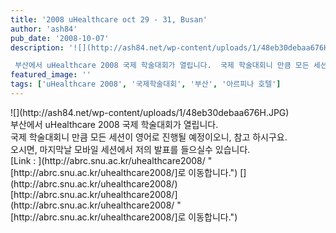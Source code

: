 ```yaml
---
title: '2008 uHealthcare oct 29 - 31, Busan'
author: 'ash84'
pub_date: '2008-10-07'
description: '![](http://ash84.net/wp-content/uploads/1/48eb30debaa676H.JPG)

 부산에서 uHealthcare 2008 국제 학술대회가 열립니다.  국제 학술대회니 만큼 모든 세션이 영어로 진행될 예정이오니, 참고 하시구요.  오시면, 마지막날 모바일 세션에서 저의 발표를 들으실수 있습니다. [Link : ](http://abrc.snu.ac.kr/u'
featured_image: ''
tags: ['uHealthcare 2008', '국제학술대회', '부산', '아르피나 호텔']
---
```



<div></div>![](http://ash84.net/wp-content/uploads/1/48eb30debaa676H.JPG)

<div> 부산에서 uHealthcare 2008 국제 학술대회가 열립니다. </div><div></div><div> 국제 학술대회니 만큼 모든 세션이 영어로 진행될 예정이오니, 참고 하시구요. </div><div></div><div> 오시면, 마지막날 모바일 세션에서 저의 발표를 들으실수 있습니다. </div><div></div><div>[Link : ](http://abrc.snu.ac.kr/uhealthcare2008/ "[http://abrc.snu.ac.kr/uhealthcare2008/]로 이동합니다.") [](http://abrc.snu.ac.kr/uhealthcare2008/) [http://abrc.snu.ac.kr/uhealthcare2008/](http://abrc.snu.ac.kr/uhealthcare2008/ "[http://abrc.snu.ac.kr/uhealthcare2008/]로 이동합니다.")</div><div></div>

